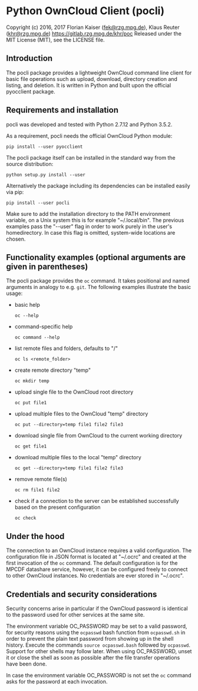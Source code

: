 Python OwnCloud Client (pocli)
==============================


Copyright (c) 2016, 2017
Florian Kaiser (fek@rzg.mpg.de), Klaus Reuter (khr@rzg.mpg.de)
https://gitlab.rzg.mpg.de/khr/poc
Released under the MIT License (MIT), see the LICENSE file.


Introduction
------------

The pocli package provides a lightweight OwnCloud command line client for basic
file operations such as upload, download, directory creation and listing, and
deletion.  It is written in Python and built upon the official pyocclient
package.


Requirements and installation
-----------------------------

pocli was developed and tested with Python 2.7.12 and Python 3.5.2.

As a requirement, pocli needs the official OwnCloud Python module:

`pip install --user pyocclient`

The pocli package itself can be installed in the standard way from the source
distribution:

`python setup.py install --user`

Alternatively the package including its dependencies can be installed easily
via pip:

`pip install --user pocli`

Make sure to add the installation directory to the PATH environment variable,
on a Unix system this is for example "~/.local/bin".  The previous examples
pass the "--user" flag in order to work purely in the user's homedirectory.  In
case this flag is omitted, system-wide locations are chosen.


Functionality examples (optional arguments are given in parentheses)
--------------------------------------------------------------------

The pocli package provides the `oc` command.  It takes positional and
named arguments in analogy to e.g. `git`.  The following examples illustrate the
basic usage:

* basic help

  `oc --help`

* command-specific help

  `oc command --help`

* list remote files and folders, defaults to "/"

  `oc ls <remote_folder>`

* create remote directory "temp"

  `oc mkdir temp`

* upload single file to the OwnCloud root directory

  `oc put file1`

* upload multiple files to the OwnCloud "temp" directory

  `oc put --directory=temp file1 file2 file3`

* download single file from OwnCloud to the current working directory

  `oc get file1`

* download multiple files to the local "temp" directory

  `oc get --directory=temp file1 file2 file3`

* remove remote file(s)

  `oc rm file1 file2`

* check if a connection to the server can be established successfully based on the present configuration

  `oc check`



Under the hood
--------------

The connection to an OwnCloud instance requires a valid configuration. The
configuration file in JSON format is located at "~/.ocrc" and created at the
first invocation of the `oc` command. The default configuration is for the
MPCDF datashare service, however, it can be configured freely to connect to
other OwnCloud instances.  No credentials are ever stored in "~/.ocrc".


Credentials and security considerations
---------------------------------------

Security concerns arise in particular if the OwnCloud password is identical to
the password used for other services at the same site.

The environment variable OC\_PASSWORD may be set to a valid password, for
security reasons using the `ocpasswd` bash function from `ocpasswd.sh` in
order to prevent the plain text password from showing up in the shell history.
Execute the commands `source ocpasswd.bash`  followed by `ocpasswd`.  Support
for other shells may follow later.  When using OC\_PASSWORD, unset it or close
the shell as soon as possible after the file transfer operations have been
done.

In case the environment variable OC\_PASSWORD is not set the `oc` command asks
for the password at each invocation.
